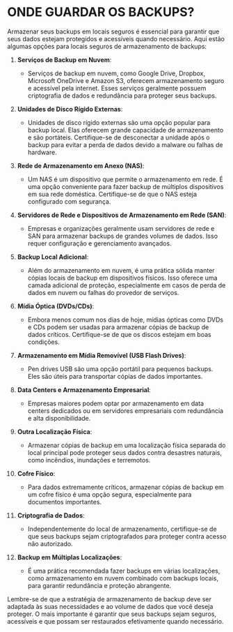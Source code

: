 # ONDE GUARDAR OS BACKUPS?
Armazenar seus backups em locais seguros é essencial para garantir que seus dados estejam protegidos e acessíveis quando necessário. Aqui estão algumas opções para locais seguros de armazenamento de backups:

1. **Serviços de Backup em Nuvem**:
   - Serviços de backup em nuvem, como Google Drive, Dropbox, Microsoft OneDrive e Amazon S3, oferecem armazenamento seguro e acessível pela internet. Esses serviços geralmente possuem criptografia de dados e redundância para proteger seus backups.

2. **Unidades de Disco Rígido Externas**:
   - Unidades de disco rígido externas são uma opção popular para backup local. Elas oferecem grande capacidade de armazenamento e são portáteis. Certifique-se de desconectar a unidade após o backup para evitar a perda de dados devido a malware ou falhas de hardware.

3. **Rede de Armazenamento em Anexo (NAS)**:
   - Um NAS é um dispositivo que permite o armazenamento em rede. É uma opção conveniente para fazer backup de múltiplos dispositivos em sua rede doméstica. Certifique-se de que o NAS esteja configurado com segurança.

4. **Servidores de Rede e Dispositivos de Armazenamento em Rede (SAN)**:
   - Empresas e organizações geralmente usam servidores de rede e SAN para armazenar backups de grandes volumes de dados. Isso requer configuração e gerenciamento avançados.

5. **Backup Local Adicional**:
   - Além do armazenamento em nuvem, é uma prática sólida manter cópias locais de backup em dispositivos físicos. Isso oferece uma camada adicional de proteção, especialmente em casos de perda de dados em nuvem ou falhas do provedor de serviços.

6. **Mídia Óptica (DVDs/CDs)**:
   - Embora menos comum nos dias de hoje, mídias ópticas como DVDs e CDs podem ser usadas para armazenar cópias de backup de dados críticos. Certifique-se de que os discos estejam em boas condições.

7. **Armazenamento em Mídia Removível (USB Flash Drives)**:
   - Pen drives USB são uma opção portátil para pequenos backups. Eles são úteis para transportar cópias de dados importantes.

8. **Data Centers e Armazenamento Empresarial**:
   - Empresas maiores podem optar por armazenamento em data centers dedicados ou em servidores empresariais com redundância e alta disponibilidade.

9. **Outra Localização Física**:
   - Armazenar cópias de backup em uma localização física separada do local principal pode proteger seus dados contra desastres naturais, como incêndios, inundações e terremotos.

10. **Cofre Físico**:
    - Para dados extremamente críticos, armazenar cópias de backup em um cofre físico é uma opção segura, especialmente para documentos importantes.

11. **Criptografia de Dados**:
    - Independentemente do local de armazenamento, certifique-se de que seus backups sejam criptografados para proteger contra acesso não autorizado.

12. **Backup em Múltiplas Localizações**:
    - É uma prática recomendada fazer backups em várias localizações, como armazenamento em nuvem combinado com backups locais, para garantir redundância e proteção abrangente.

Lembre-se de que a estratégia de armazenamento de backup deve ser adaptada às suas necessidades e ao volume de dados que você deseja proteger. O mais importante é garantir que seus backups sejam seguros, acessíveis e que possam ser restaurados efetivamente quando necessário.